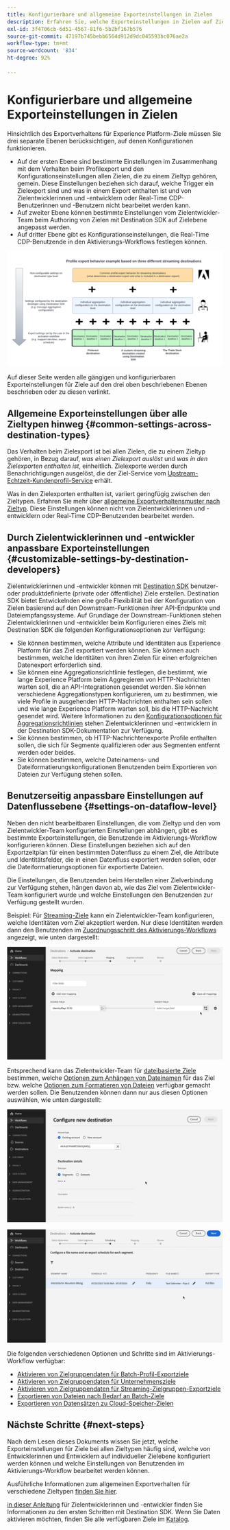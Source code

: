 ```yaml
---
title: Konfigurierbare und allgemeine Exporteinstellungen in Zielen
description: Erfahren Sie, welche Exporteinstellungen in Zielen auf Zielebene konfigurierbar sind und welche fest eingestellt sind und nicht bearbeitet werden können.
exl-id: 3f4706cb-6d51-4567-81f6-5b2bf167b576
source-git-commit: 47197b745bebb6564d912d9dc045593bc076ae2a
workflow-type: tm+mt
source-wordcount: '834'
ht-degree: 92%

---
```


# Konfigurierbare und allgemeine Exporteinstellungen in Zielen

Hinsichtlich des Exportverhaltens für Experience Platform-Ziele müssen Sie drei separate Ebenen berücksichtigen, auf denen Konfigurationen funktionieren.

* Auf der ersten Ebene sind bestimmte Einstellungen im Zusammenhang mit dem Verhalten beim Profilexport und den Konfigurationseinstellungen allen Zielen, die zu einem Zieltyp gehören, gemein. Diese Einstellungen beziehen sich darauf, welche Trigger ein Zielexport sind und was in einem Export enthalten ist und von Zielentwicklerinnen und -entwicklern oder Real-Time CDP-Benutzerinnen und -Benutzern nicht bearbeitet werden kann.
* Auf zweiter Ebene können bestimmte Einstellungen vom Zielentwickler-Team beim Authoring von Zielen mit Destination SDK auf Zielebene angepasst werden.
* Auf dritter Ebene gibt es Konfigurationseinstellungen, die Real-Time CDP-Benutzende in den Aktivierungs-Workflows festlegen können.

![Abbildung der Wechselwirkung zwischen allgemeinen und konfigurierbaren Exporteinstellungen für Ziele](/help/destinations/assets/how-destinations-work/profile-export-behavior-diagram.png)

Auf dieser Seite werden alle gängigen und konfigurierbaren Exporteinstellungen für Ziele auf den drei oben beschriebenen Ebenen beschrieben oder zu diesen verlinkt.

## Allgemeine Exporteinstellungen über alle Zieltypen hinweg {#common-settings-across-destination-types}

Das Verhalten beim Zielexport ist bei allen Zielen, die zu einem Zieltyp gehören, in Bezug darauf, *was einen Zielexport auslöst* und *was in den Zielexporten enthalten ist*, einheitlich. Zielexporte werden durch Benachrichtigungen ausgelöst, die der Ziel-Service vom [Upstream-Echtzeit-Kundenprofil-Service](https://experienceleague.adobe.com/docs/blueprints-learn/architecture/architecture-overview/platform-applications.html?lang=de#adobe-experience-platform-%26-applications-detailed-architecture-diagram) erhält.

Was in den Zielexporten enthalten ist, variiert geringfügig zwischen den Zieltypen. Erfahren Sie mehr über [allgemeine Exportverhaltensmuster nach Zieltyp](/help/destinations/how-destinations-work/profile-export-behavior.md). Diese Einstellungen können nicht von Zielentwicklerinnen und -entwicklern oder Real-Time CDP-Benutzenden bearbeitet werden.

## Durch Zielentwicklerinnen und -entwickler anpassbare Exporteinstellungen {#customizable-settings-by-destination-developers}

Zielentwicklerinnen und -entwickler können mit [Destination SDK](/help/destinations/destination-sdk/overview.md) benutzer- oder produktdefinierte (private oder öffentliche) Ziele erstellen. Destination SDK bietet Entwickelnden eine große Flexibilität bei der Konfiguration von Zielen basierend auf den Downstream-Funktionen ihrer API-Endpunkte und Dateiempfangssysteme. Auf Grundlage der Downstream-Funktionen stehen Zielentwicklerinnen und -entwickler beim Konfigurieren eines Ziels mit Destination SDK die folgenden Konfigurationsoptionen zur Verfügung:

* Sie können bestimmen, welche Attribute und Identitäten aus Experience Platform für das Ziel exportiert werden können. Sie können auch bestimmen, welche Identitäten von ihren Zielen für einen erfolgreichen Datenexport erforderlich sind.
* Sie können eine Aggregationsrichtlinie festlegen, die bestimmt, wie lange Experience Platform beim Aggregieren von HTTP-Nachrichten warten soll, die an API-Integrationen gesendet werden. Sie können verschiedene Aggregationstypen konfigurieren, um zu bestimmen, wie viele Profile in ausgehenden HTTP-Nachrichten enthalten sein sollen und wie lange Experience Platform warten soll, bis die HTTP-Nachricht gesendet wird. Weitere Informationen zu den [Konfigurationsoptionen für Aggregationsrichtlinien](../destination-sdk/functionality/destination-configuration/aggregation-policy.md) stehen Zielentwicklerinnen und -entwicklern in der Destination SDK-Dokumentation zur Verfügung.
* Sie können bestimmen, ob HTTP-Nachrichtenexporte Profile enthalten sollen, die sich für Segmente qualifizieren oder aus Segmenten entfernt werden oder beides.
* Sie können bestimmen, welche Dateinamens- und Dateiformatierungskonfigurationen Benutzenden beim Exportieren von Dateien zur Verfügung stehen sollen.

## Benutzerseitig anpassbare Einstellungen auf Datenflussebene {#settings-on-dataflow-level}

Neben den nicht bearbeitbaren Einstellungen, die vom Zieltyp und den vom Zielentwickler-Team konfigurierten Einstellungen abhängen, gibt es bestimmte Exporteinstellungen, die Benutzende im Aktivierungs-Workflow konfigurieren können. Diese Einstellungen beziehen sich auf den Exportzeitplan für einen bestimmten Datenfluss zu einem Ziel, die Attribute und Identitätsfelder, die in einen Datenfluss exportiert werden sollen, oder die Dateiformatierungsoptionen für exportierte Dateien.

Die Einstellungen, die Benutzenden beim Herstellen einer Zielverbindung zur Verfügung stehen, hängen davon ab, wie das Ziel vom Zielentwickler-Team konfiguriert wurde und welche Einstellungen den Benutzenden zur Verfügung gestellt wurden.

Beispiel: Für [Streaming-Ziele](/help/destinations/destination-types.md#streaming-destinations) kann ein Zielentwickler-Team konfigurieren, welche Identitäten vom Ziel akzeptiert werden. Nur diese Identitäten werden dann den Benutzenden im [Zuordnungsschritt des Aktivierungs-Workflows](/help/destinations/ui/activate-segment-streaming-destinations.md#mapping) angezeigt, wie unten dargestellt:

![Bildschirmaufzeichnung der Identitätsauswahl für das Zielfeld im Zuordnungsschritt des Aktivierungs-Workflows. ](/help/destinations/assets/how-destinations-work/identity-mapping-example.gif)

Entsprechend kann das Zielentwickler-Team für [dateibasierte Ziele](/help/destinations/destination-types.md#file-based) bestimmen, welche [Optionen zum Anhängen von Dateinamen](/help/destinations/ui/activate-batch-profile-destinations.md#file-names) für das Ziel bzw. welche [Optionen zum Formatieren von Dateien](/help/destinations/destination-sdk/guides/batch/configure-file-formatting-options.md) verfügbar gemacht werden sollen. Die Benutzenden können dann nur aus diesen Optionen auswählen, wie unten dargestellt:

![Bildschirmaufzeichnung der Dateiformatierungsoption beim Verbinden mit einem dateibasierten Ziel.](/help/destinations/assets/how-destinations-work/file-formatting-options.gif)

![Bildschirmaufzeichnung der Option zum Anhängen von Dateinamen im Planungsschritt des Aktivierungs-Workflows. ](/help/destinations/assets/how-destinations-work/filename-append-options.gif)

Die folgenden verschiedenen Optionen und Schritte sind im Aktivierungs-Workflow verfügbar:

* [Aktivieren von Zielgruppendaten für Batch-Profil-Exportziele](/help/destinations/ui/activate-batch-profile-destinations.md)
* [Aktivieren von Zielgruppendaten für Unternehmensziele ](/help/destinations/ui/activate-streaming-profile-destinations.md)
* [Aktivieren von Zielgruppendaten für Streaming-Zielgruppen-Exportziele](/help/destinations/ui/activate-segment-streaming-destinations.md)
* [Exportieren von Dateien nach Bedarf an Batch-Ziele](/help/destinations/ui/export-file-now.md)
* [Exportieren von Datensätzen zu Cloud-Speicher-Zielen](/help/destinations/ui/export-datasets.md)

## Nächste Schritte {#next-steps}

Nach dem Lesen dieses Dokuments wissen Sie jetzt, welche Exporteinstellungen für Ziele bei allen Zieltypen häufig sind, welche von Entwicklerinnen und Entwicklern auf individueller Zielebene konfiguriert werden können und welche Einstellungen von Benutzenden im Aktivierungs-Workflow bearbeitet werden können.

Ausführliche Informationen zum allgemeinen Exportverhalten für verschiedene Zieltypen [finden Sie hier](/help/destinations/how-destinations-work/profile-export-behavior.md).

[in dieser Anleitung](/help/destinations/destination-sdk/getting-started.md) für Zielentwicklerinnen und -entwickler finden Sie Informationen zu den ersten Schritten mit Destination SDK. Wenn Sie Daten aktivieren möchten, finden Sie alle verfügbaren Ziele im [Katalog](/help/destinations/catalog/overview.md).
